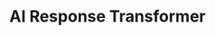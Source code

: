 ---
title: 'AI Response Transformer'
name: 'AI Response Transformer'

content_type: plugin

publisher: kong-inc
description: ''


products:
    - gateway

works_on:
    - on-prem
    - konnect

min_version:
    gateway: '3.6'

# topologies:
#    - hybrid
#    - db-less
#    - traditional


icon: ai-response-transformer.png
---